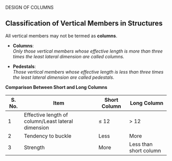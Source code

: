 DESIGN OF COLUMNS

## Classification of Vertical Members in Structures

All vertical members may not be termed as **columns**.

- **Columns**:  
  *Only those vertical members whose effective length is more than three times the least lateral dimension are called columns.*

- **Pedestals**:  
  *Those vertical members whose effective length is less than three times the least lateral dimension are called pedestals.*
 
 **Comparison Between Short and Long Columns**

| S. No. | Item                        | Short Column | Long Column               |
|--------|-----------------------------|--------------|---------------------------|
| 1      | Effective length of column/Least lateral dimension  | ≤ 12         | > 12                      |
| 2      | Tendency to buckle          | Less         | More                      |
| 3      | Strength                    | More         | Less than short column    |
